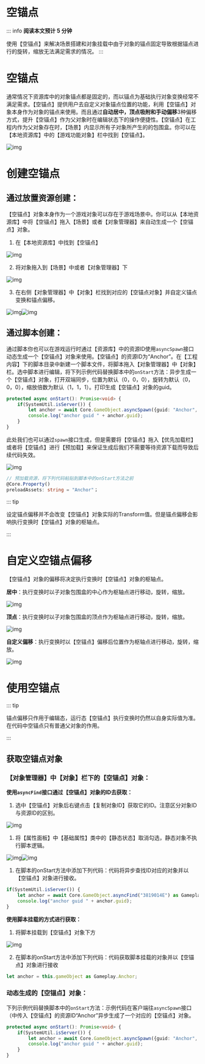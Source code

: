 # 空锚点
::: info
**阅读本文预计 5 分钟**

使用【空锚点】来解决场景搭建和对象挂载中由于对象的锚点固定导致根据锚点进行的旋转，缩放无法满足需求的情况。
:::

# 空锚点

通常情况下资源库中的对象锚点都是固定的，而以锚点为基础执行对象变换经常不满足需求。【空锚点】提供用户去自定义对象锚点位置的功能，利用【空锚点】对象本身作为对象的锚点来使用。而且通过**自动居中，顶点吸附和手动偏移**3种偏移方式，提升【空锚点】作为父对象时在编辑状态下的操作便捷性。【空锚点】在工程内作为父对象存在时，【场景】内显示所有子对象所产生的的包围盒。你可以在【本地资源库】中的【游戏功能对象】栏中找到【空锚点】。

![img](https://arkimg.ark.online/1684043767475-104.webp)

# 创建空锚点

## 通过放置资源创建：

【空锚点】对象本身作为一个游戏对象可以存在于游戏场景中。你可以从【本地资源库】中将【空锚点】拖入【场景】或者【对象管理器】来自动生成一个【空锚点】对象。

1. 在【本地资源库】中找到【空锚点】

![img](https://arkimg.ark.online/1684043767476-105.webp)

2. 将对象拖入到【场景】中或者【对象管理器】下

![img](https://arkimg.ark.online/1684043767476-106.webp)

3. 在右侧【对象管理器】中【对象】栏找到对应的【空锚点对象】并自定义锚点变换和锚点偏移。

![img](https://arkimg.ark.online/1684043767476-107.webp)![img](https://arkimg.ark.online/1684043767476-108.webp)

## 通过脚本创建：

通过脚本你也可以在游戏运行时通过【资源库】中的资源ID使用`asyncSpawn`接口动态生成一个【空锚点】对象来使用。【空锚点】的资源ID为“Anchor”。在【工程内容】下的脚本目录中新建一个脚本文件，将脚本拖入【对象管理器】中【对象】栏。选中脚本进行编辑，将下列示例代码替换脚本中的`onStart`方法：异步生成一个【空锚点】对象，打开双端同步，位置为默认（0，0，0），旋转为默认（0，0，0），缩放倍数为默认（1，1，1）。打印生成【空锚点】对象的guid。

```TypeScript
protected async onStart(): Promise<void> {
    if(SystemUtil.isServer()) {
        let anchor = await Core.GameObject.asyncSpawn({guid: "Anchor", replicates: true}) as Gameplay.PlayerStart;
        console.log("anchor guid " + anchor.guid);
    }
}
```

此处我们也可以通过`spawn`接口生成，但是需要将【空锚点】拖入【优先加载栏】或者将【空锚点】进行【预加载】来保证生成后我们不需要等待资源下载而导致后续代码失效。

![img](https://arkimg.ark.online/1684043767476-109.webp)

```TypeScript
// 预加载资源，将下列代码粘贴到脚本中的onStart方法之前
@Core.Property()
preloadAssets: string = "Anchor"；
```

::: tip

设定锚点偏移并不会改变【空锚点】对象实际的Transform值。但是锚点偏移会影响执行变换时【空锚点】对象的枢轴点。

:::

# 自定义空锚点偏移

【空锚点】对象的偏移将决定执行变换时【空锚点】对象的枢轴点。

**居中**：执行变换时以子对象包围盒的中心作为枢轴点进行移动，旋转，缩放。

![img](https://arkimg.ark.online/1684043767476-110.gif)

**顶点**：执行变换时以子对象包围盒的顶点作为枢轴点进行移动，旋转，缩放。

![img](https://arkimg.ark.online/20230314-020635.gif)

**自定义偏移**：执行变换时以【空锚点】偏移后位置作为枢轴点进行移动，旋转，缩放。

![img](https://arkimg.ark.online/1684043767476-112.gif)

# 使用空锚点

::: tip

锚点偏移只作用于编辑态，运行态【空锚点】执行变换时仍然以自身实际值为准。在代码中空锚点只有普通父对象的作用。

:::

## 获取空锚点对象

### 【对象管理器】中【对象】栏下的【空锚点】**对象**：

**使用`asyncFind`接口通过【空锚点】对象的ID去获取：**

1. 选中【空锚点】对象后右键点击【复制对象ID】获取它的ID。注意区分对象ID与资源ID的区别。

![img](https://arkimg.ark.online/1684043767476-113.webp)

1. 将【属性面板】中【基础属性】类中的【静态状态】取消勾选，静态对象不执行脚本逻辑。

![img](https://arkimg.ark.online/1684043767476-114.webp)![img](https://arkimg.ark.online/1684043767476-115.webp)

1. 在脚本的onStart方法中添加下列代码：代码将异步查找ID对应的对象并以【空锚点】对象进行接收。

```TypeScript
if(SystemUtil.isServer()) {
    let anchor = await Core.GameObject.asyncFind("3819014E") as Gameplay.Anchor;
    console.log("anchor guid " + anchor.guid);
}
```

**使用脚本挂载的方式进行获取：**

1. 将脚本挂载到【空锚点】对象下方

![img](https://arkimg.ark.online/1684043767477-118.webp)

2. 在脚本的onStart方法中添加下列代码：代码获取脚本挂载的对象并以【空锚点】对象进行接收

```TypeScript
let anchor = this.gameObject as Gameplay.Anchor;
```

### 动态生成的【空锚点】**对象**：

下列示例代码替换脚本中的`onStart`方法：示例代码在客户端往`asyncSpawn`接口（中传入【空锚点】的资源ID“Anchor”异步生成了一个对应的【空锚点】对象。

```TypeScript
protected async onStart(): Promise<void> {
    if(SystemUtil.isServer()) {
        let anchor = await Core.GameObject.asyncSpawn({guid: "Anchor", replicates: true}) as Gameplay.PlayerStart;
        console.log("anchor guid " + anchor.guid);
    }
}
```
